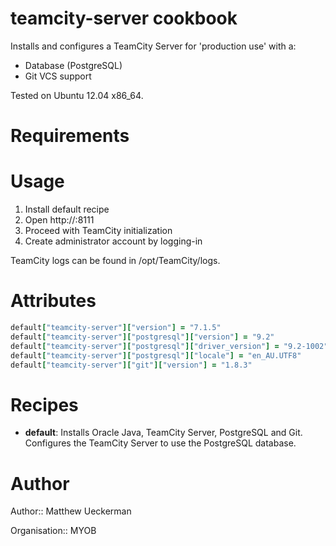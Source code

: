 # teamcity-server cookbook

Installs and configures a TeamCity Server for 'production use' with a:
* Database (PostgreSQL)
* Git VCS support

Tested on Ubuntu 12.04 x86_64.

# Requirements

# Usage

1. Install default recipe
2. Open http://<node>:8111
3. Proceed with TeamCity initialization
4. Create administrator account by logging-in

TeamCity logs can be found in /opt/TeamCity/logs.

# Attributes

```ruby
default["teamcity-server"]["version"] = "7.1.5"
default["teamcity-server"]["postgresql"]["version"] = "9.2"
default["teamcity-server"]["postgresql"]["driver_version"] = "9.2-1002"
default["teamcity-server"]["postgresql"]["locale"] = "en_AU.UTF8"
default["teamcity-server"]["git"]["version"] = "1.8.3"
```

# Recipes

* __default__: Installs Oracle Java, TeamCity Server, PostgreSQL and Git.  Configures the TeamCity Server to use the
PostgreSQL database.

# Author

Author:: Matthew Ueckerman

Organisation:: MYOB
